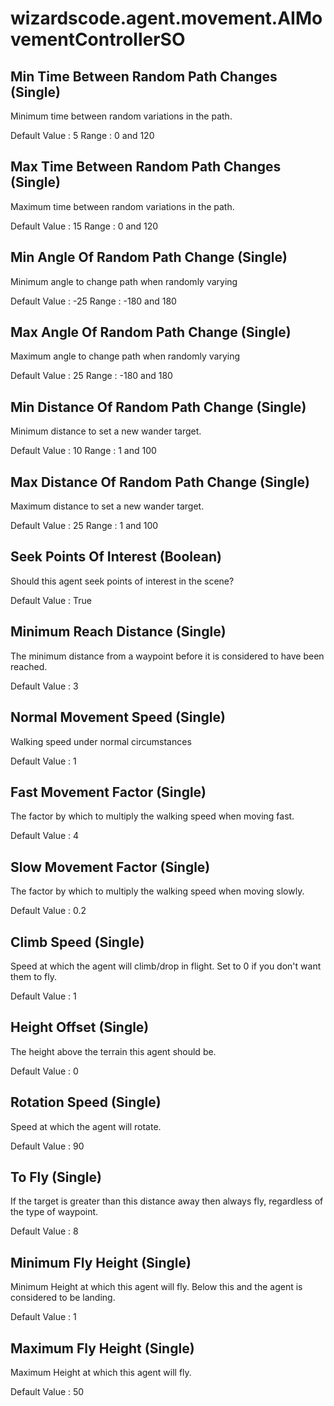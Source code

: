 # wizardscode.agent.movement.AIMovementControllerSO

## Min Time Between Random Path Changes (Single)

Minimum time between random variations in the path.

Default Value     : 5
Range             : 0 and 120


## Max Time Between Random Path Changes (Single)

Maximum time between random variations in the path.

Default Value     : 15
Range             : 0 and 120


## Min Angle Of Random Path Change (Single)

Minimum angle to change path when randomly varying

Default Value     : -25
Range             : -180 and 180


## Max Angle Of Random Path Change (Single)

Maximum angle to change path when randomly varying

Default Value     : 25
Range             : -180 and 180


## Min Distance Of Random Path Change (Single)

Minimum distance to set a new wander target.

Default Value     : 10
Range             : 1 and 100


## Max Distance Of Random Path Change (Single)

Maximum distance to set a new wander target.

Default Value     : 25
Range             : 1 and 100


## Seek Points Of Interest (Boolean)

Should this agent seek points of interest in the scene?

Default Value     : True


## Minimum Reach Distance (Single)

The minimum distance from a waypoint before it is considered to have been reached.

Default Value     : 3


## Normal Movement Speed (Single)

Walking speed under normal circumstances

Default Value     : 1


## Fast Movement Factor (Single)

The factor by which to multiply the walking speed when moving fast.

Default Value     : 4


## Slow Movement Factor (Single)

The factor by which to multiply the walking speed when moving slowly.

Default Value     : 0.2


## Climb Speed (Single)

Speed at which the agent will climb/drop in flight. Set to 0 if you don't want them to fly.

Default Value     : 1


## Height Offset (Single)

The height above the terrain this agent should be.

Default Value     : 0


## Rotation Speed (Single)

Speed at which the agent will rotate.

Default Value     : 90


## To Fly (Single)

If the target is greater than this distance away then always fly, regardless of the type of waypoint.

Default Value     : 8


## Minimum Fly Height (Single)

Minimum Height at which this agent will fly. Below this and the agent is considered to be landing.

Default Value     : 1


## Maximum Fly Height (Single)

Maximum Height at which this agent will fly.

Default Value     : 50

